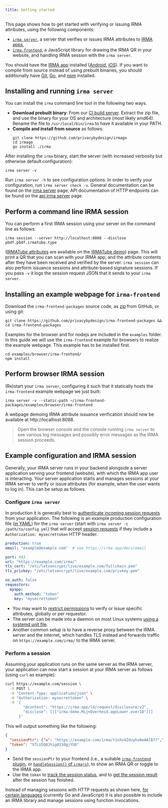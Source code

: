 ```yaml
---
title: Getting started
---
```


This page shows how to get started with verifying or issuing IRMA attributes, using the following components:

 * [`irma server`](irma-server.md), a server that verifies or issues IRMA attributes to [IRMA apps](irma-app.md),
 * [`irma-frontend`](irma-frontend.md), a JavaScript library for drawing the IRMA QR in your website, and handling IRMA session with the `irma server`.

You should have the [IRMA app](irma-app.md) installed ([Android](https://play.google.com/store/apps/details?id=org.irmacard.cardemu), [iOS](https://itunes.apple.com/nl/app/irma-authentication/id1294092994)). If you want to compile from source instead of using prebuilt binaries, you should additionally have [Git](https://git-scm.com/), [Go](https://golang.org/doc/install), and [npm](https://docs.npmjs.com/cli/npm) installed.


## Installing and running `irma server`
You can install the `irma` command line tool in the following two ways.

* **Download prebuilt binary**: From our [CI build server](https://gitlab.science.ru.nl/irma/github-mirrors/irmago/-/jobs/artifacts/master/download?job=binaries). Extract the zip file, and use the binary for your OS and architecture (most likely amd64). Rename the file to `/usr/local/bin/irma` to have it available in your PATH.
* **Compile and install from source** as follows:
  ```shell
  git clone https://github.com/privacybydesign/irmago
  cd irmago
  go install ./irma
  ```

After installing the `irma` binary, start the server (with increased verbosity but otherwise default configuration):
```shell
irma server -v
```
Run `irma server -h` to see configuration options. In order to verify your configuration, run `irma server check -v`. General documentation can be found on the [irma server](irma-server.md) page, API documentation of HTTP endpoints can be found on the [api irma server](api-irma-server.md) page.

## Perform a command line IRMA session
You can perform a first IRMA session using your server on the command line as follows:
```shell
irma session --server http://localhost:8088 --disclose pbdf.pbdf.irmatube.type
```
([IRMATube attributes](https://privacybydesign.foundation/attribute-index/en/pbdf.pbdf.irmatube.html) are available on the [IRMATube demo](https://privacybydesign.foundation/demo/irmaTube/)) page. This will print a QR that you can scan with your IRMA app, and the attribute contents after they have been received and verified by the server. `irma session` can also perform issuance sessions and attribute-based signature sessions. If you pass  `-v` it logs the session request JSON that it sends to your `irma server`.


## Installing an example webpage for `irma-frontend`
Download the `irma-frontend-packages` source code, as [zip](https://github.com/privacybydesign/irma-frontend-packages/archive/master.zip) from GitHub, or using git:
```shell
git clone https://github.com/privacybydesign/irma-frontend-packages && cd irma-frontend-packages
```

Examples for the browser and for nodejs are included in the `examples` folder. In this guide we will use the `irma-frontend` example for browsers to realize the example webpage. This example has to be installed first.
```shell
cd examples/browser/irma-frontend/
npm install
```

## Perform browser IRMA session

(Re)start your `irma server`, configuring it such that it statically hosts the `irma-frontend` example webpage we just built:
```shell
irma server -v --static-path ~/irma-frontend-packages/examples/browser/irma-frontend
```
A webpage demoing IRMA attribute issuance verification should now be available at http://localhost:8088.

> Open the browser console and the console running `irma server` to see various log messages and possibly error messages as the IRMA session proceeds.

## Example configuration and IRMA session

Generally, your IRMA server runs in your backend alongside a server application serving your frontend (website), with which the IRMA app user is interacting. Your server application starts and manages sessions at your IRMA server to verify or issue attributes (for example, when the user wants to log in). This can be setup as follows.

### Configure `irma server`

In production it is generally best to [authenticate incoming session requests](irma-server.md#requestor-authentication) from your application. The following is an example production configuration file ([in YAML](irma-server.md#configuring)) for the `irma server` (start with `irma server -c /path/to/config.yml`) that will accept [session requests](session-requests.md) if they include a `Authorization: mysecrettoken` HTTP header.

```yaml
production: true
email: "example@example.com"  # see https://irma.app/docs/email

port: 443
url: "https://example.com/irma/"
tls_cert: "/etc/letsencrypt/live/example.com/fullchain.pem"
tls_privkey: "/etc/letsencrypt/live/example.com/privkey.pem"

no_auth: false
requestors:
  myapp:
    auth_method: "token"
    key: "mysecrettoken"
```

* You may want to [restrict permissions](irma-server.md/#permissions) to verify or issue specific attributes, globally or per requestor.
* The server can be made into a daemon on most Linux systems [using a systemd unit file](irma-server.md#running-as-daemon).
* Another common setup is to have a reverse proxy between the IRMA server and the internet, which handles TLS instead and forwards traffic on `https://example.com/irma/` to the IRMA server.

### Perform a session

Assuming your application runs on the same server as the IRMA server, your application can now start a session at your IRMA server as follows (using `curl` as example):

```bash
curl https://example.com/session \
  -X POST \
  -H "Content-Type: application/json" \
  -H "Authorization: mysecrettoken" \
  -d '{
        "@context": "https://irma.app/ld/request/disclosure/v2",
        "disclose": [[["irma-demo.MijnOverheid.ageLower.over18"]]]
      }'
```

This will output something like the following:

```json
{
  "sessionPtr": {"u": "https://example.com/irma/t1nXs4ZduyhvAeAAlB77","irmaqr": "disclosing"},
  "token": "X7LU5Q8Jhig0330gjYUO"
}
```

* Send the `sessionPtr` to your frontend (i.e., a suitable [`irma-frontend` plugin](api-irma-frontend.md), or [`handleSession()` of `irmajs`](api-irmajs.md#handlesession)), to show an IRMA QR or toggle to the IRMA app.
* Use the `token` to [track the session status](api-irma-server.md#get-session-token-status), and to [get the session result](api-irma-server.md#get-session-token-result) after the session has finished.

Instead of managing sessions with HTTP requests as shown here, [for certain languages](irma-backend.md) (currently Go and JavaScript) it is also possible to include an IRMA library and manage sessions using function invocations.
